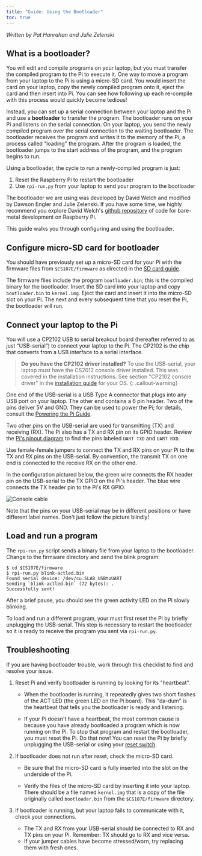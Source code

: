 ```yaml
---
title: "Guide: Using the Bootloader"
toc: true
---
```


*Written by Pat Hanrahan and Julie Zelenski*

## What is a bootloader?
You will edit and compile programs on your laptop,
but you must transfer the compiled program to the Pi to execute it. One way to move a program from your laptop to the Pi is using a micro-SD card.  You would insert the card on your laptop, 
copy the newly compiled program onto it, eject the
card and then insert into Pi. You can see how following up each re-compile with this process would quickly become tedious!

Instead, you can set up a serial connection between your laptop and the Pi and use a __bootloader__ to transfer the program. The bootloader runs on your Pi
and listens on the serial connection. On your laptop, you send the newly compiled program over the serial connection to the waiting 
bootloader. The bootloader receives the program and writes it to the
memory of the Pi, a process called "loading" the program. After the
program is loaded, the bootloader jumps to the start address of the program,
and the program begins to run.

Using a bootloader, the cycle to run a newly-compiled program is just:

1.  Reset the Raspberry Pi to restart the bootloader
2.  Use `rpi-run.py` from your laptop to send your program to the bootloader

The bootloader we are using was developed by David Welch and modified by Dawson
Engler and Julie Zelenski. 
If you have some time, we highly
recommend you explore David Welch's [github repository](https://github.com/dwelch67/raspberrypi) of code for bare-metal development on Raspberry Pi.

This guide walks you through configuring and using the bootloader.

## Configure micro-SD card for bootloader

You should have previously set up a micro-SD card for your Pi with the 
firmware files from `$CS107E/firmware` as directed in the [SD card guide](/guides/sd).

The firmware files include the program `bootloader.bin`; this is the compiled binary for the bootloader. Insert the SD card into your
laptop and copy `bootloader.bin` to `kernel.img`. Eject the card and insert it
into the micro-SD slot on your Pi. The next and every subsequent time that you reset the
Pi, the bootloader will run.

## Connect your laptop to the Pi

You will use a CP2102 USB to serial breakout board (hereafter referred to as just “USB-serial”) to connect your laptop to the Pi. The CP2102
is the chip that converts from a USB interface to a serial interface.

> __Do you have the CP2102 driver installed?__ To use the USB-serial, your laptop must have the CS2012 console driver installed. This was covered in the installation instructions. See section "CP2102 console driver" in the [installation guide](/guides/install) for your OS.
{: .callout-warning}


One
end of the USB-serial is a USB Type A connector that plugs
into any USB port on your laptop. The other end contains a
6 pin header. Two of the pins deliver 5V and GND. They can be used to power the
Pi; for details, consult the [Powering the Pi Guide](/guides/power).

Two other pins on the USB-serial are used for transmitting (TX) and receiving (RX). The Pi also
has a TX and RX pin on its GPIO header. Review the [Pi's pinout diagram](../images/pinout.pdf) to find the pins labeled `UART TXD` and `UART RXD`. 

Use female-female jumpers to connect the TX and RX pins on your Pi to the TX and RX pins on the USB-serial.  By convention, the transmit TX on one end is connected to the receive RX on the
other end. 

In the configuration pictured below, the green wire connects
the RX header pin on the USB-serial
to the TX GPIO on the Pi's header.
The blue wire connects the TX header pin
to the Pi's RX GPIO. 

![Console cable](../images/bootloader.cable.jpg)

Note that the pins on your USB-serial
may be in different positions or have different label names. Don't just follow the picture blindly!

## Load and run a program
The `rpi-run.py` script sends a binary file from your laptop to the bootloader. Change to the firmware directory and send the blink program:
```console
$ cd $CS107E/firmware
$ rpi-run.py blink-actled.bin 
Found serial device: /dev/cu.SLAB_USBtoUART
Sending `blink-actled.bin` (72 bytes): .
Successfully sent!
```
After a brief pause, you should see the green activity LED on the Pi slowly blinking.

To load and run a different program, your must first reset the Pi by briefly unplugging the USB-serial. This step is necessary to restart the bootloader so it is ready to receive the program you sent via `rpi-run.py`.

<a name="troubleshooting"></a>
## Troubleshooting 
If you are having bootloader trouble, work through this checklist to find and resolve your issue.

1. Reset Pi and verify bootloader is running by looking for its "heartbeat".

	- When the bootloader is running, it repeatedly gives 
	two short flashes of the ACT LED (the green LED on the Pi board).
	This "da-dum" is the heartbeat that tells you the 
	bootloader is ready and listening.

	- If your Pi doesn't have a heartbeat, the most common cause is because
	you have already bootloaded a program which is now running on the Pi. To stop that program and restart the bootloader, you must reset the Pi.	Do that now!   You can reset the Pi by briefly unplugging the USB-serial or using your [reset switch](../reset-button).
	
2. If bootloader does not run after reset, check the micro-SD card.

	- Be sure that the micro-SD card is fully inserted into the slot on the underside of the Pi.

	- Verify the files of the micro-SD card by inserting it into your
	laptop. There should be a file named `kernel.img` that is a copy
	of the file originally called `bootloader.bin` from the
	`$CS107E/firmware` directory.

3. If bootloader is running, but your laptop fails to communicate with it, check your connections.

	- The TX and RX from your USB-serial should be connected to
	 RX and TX pins on your Pi.  Remember: TX should go to RX and 
	 vice versa.
	- If your jumper cables have become stressed/worn, try replacing them with fresh ones.

